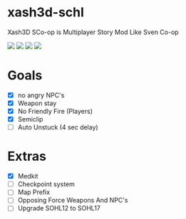 # xash3d-schl
Xash3D SCo-op is Multiplayer Story Mod Like Sven Co-op

![](https://img.shields.io/github/issues/hasandramali/xash3d-schl) ![](https://img.shields.io/github/forks/hasandramali/xash3d-schl) ![](https://img.shields.io/github/stars/hasandramali/xash3d-schl) ![](https://img.shields.io/github/license/hasandramali/xash3d-schl)

# Goals
- [x] no angry NPC's
- [x] Weapon stay
- [x] No Friendly Fire (Players)
- [x] Semiclip
- [ ] Auto Unstuck (4 sec delay)

# Extras
- [x] Medkit
- [ ] Checkpoint system
- [ ] Map Prefix
- [ ] Opposing Force Weapons And NPC's
- [ ] Upgrade SOHL12 to SOHL17
